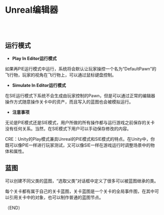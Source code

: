 # Unreal编辑器    

<br />
<br />

## 运行模式      

- **Play In Editor运行模式**    

如果再PIE运行模式中运行，系统将会默认让玩家操控一个名为“DefaultPawn”的飞行物，玩家的视角在飞行物上，可以通过鼠标键盘控制。    

- **Simulate In Editor运行模式**    

在SIE运行模式下系统不会生成由玩家控制的Pawn，但是可以通过正常的编辑器操作方式随意操作关卡中的资产，而且写入的蓝图也会被模拟运行。    

- **注意事项**    

无论是PIE模式还是SIE模式，用户所做的所有操作都与运行游戏之前保存的关卡没有任何关系。当然，在SIE模式下用户可以手动保存修改的内容。    

CRE：Unity的Play模式兼具Unreal的PIE模式和SIE模式的特点。在Unity中，你既可以像PIE一样进行玩家测试，又可以像SIE一样在游戏运行时调整场景中的物体和属性。    


## 蓝图      

可以创建不同父类的蓝图，“选取父类”对话框中定义了很多可以被蓝图继承的类。    

每个关卡都有属于自己的关卡蓝图，关卡蓝图是一个关卡的全局事件图，在其中可以引用关卡中的对象，也可以制作普通的蓝图节点。    


（END）    
